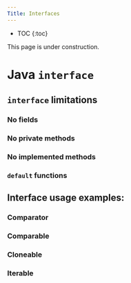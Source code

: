 ```yaml
---
Title: Interfaces
---
```


* TOC
{:toc}

This page is under construction.

# Java `interface`

## `interface` limitations

### No fields

### No private methods

### No implemented methods

### `default` functions

## Interface usage examples:

### Comparator

### Comparable

### Cloneable

### Iterable